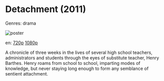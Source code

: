 # Detachment (2011)

Genres: drama

![poster](http://image.tmdb.org/t/p/w500/9vvvuC3Rg7pLZ1r9FZOaj59LzA4.jpg)

en:
  [720p](magnet:?xt=urn:btih:836237A0E787AEB050FAD7C8EAA9B7AA2DD1B287&tr=udp://glotorrents.pw:6969/announce&tr=udp://tracker.opentrackr.org:1337/announce&tr=udp://torrent.gresille.org:80/announce&tr=udp://tracker.openbittorrent.com:80&tr=udp://tracker.coppersurfer.tk:6969&tr=udp://tracker.leechers-paradise.org:6969&tr=udp://p4p.arenabg.ch:1337&tr=udp://tracker.internetwarriors.net:1337)
  [1080p](magnet:?xt=urn:btih:828A9DA8F73A87069A1B0F83590F0AA15D5E8FFB&tr=udp://glotorrents.pw:6969/announce&tr=udp://tracker.opentrackr.org:1337/announce&tr=udp://torrent.gresille.org:80/announce&tr=udp://tracker.openbittorrent.com:80&tr=udp://tracker.coppersurfer.tk:6969&tr=udp://tracker.leechers-paradise.org:6969&tr=udp://p4p.arenabg.ch:1337&tr=udp://tracker.internetwarriors.net:1337)
  


A chronicle of three weeks in the lives of several high school teachers, administrators and students through the eyes of substitute teacher, Henry Barthes. Henry roams from school to school, imparting modes of knowledge, but never staying long enough to form any semblance of sentient attachment.